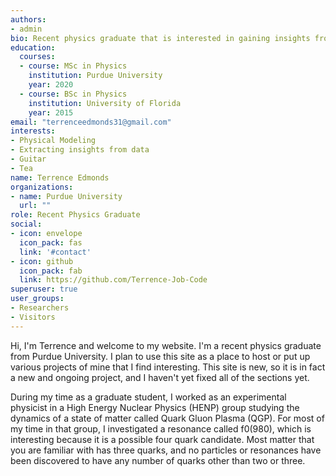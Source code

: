 ```yaml
---
authors:
- admin
bio: Recent physics graduate that is interested in gaining insights from data and creating physical models.
education:
  courses:
  - course: MSc in Physics
    institution: Purdue University
    year: 2020
  - course: BSc in Physics
    institution: University of Florida
    year: 2015
email: "terrenceedmonds31@gmail.com"
interests:
- Physical Modeling
- Extracting insights from data
- Guitar
- Tea
name: Terrence Edmonds
organizations:
- name: Purdue University
  url: ""
role: Recent Physics Graduate
social:
- icon: envelope
  icon_pack: fas
  link: '#contact'
- icon: github
  icon_pack: fab
  link: https://github.com/Terrence-Job-Code
superuser: true
user_groups:
- Researchers
- Visitors
---
```


Hi, I'm Terrence and welcome to my website. I'm a recent physics graduate from Purdue University. I plan to use this site as a place to host or put up various projects of mine that I find interesting. This site is new, so it is in fact a new and ongoing project, and I haven't yet fixed all of the sections yet.

During my time as a graduate student, I worked as an experimental physicist in a High Energy Nuclear Physics (HENP) group studying the dynamics of a state of matter called Quark Gluon Plasma (QGP). For most of my time in that group, I investigated a resonance called f0(980), which is interesting because it is a possible four quark candidate. Most matter that you are familiar with has three quarks, and no particles or resonances have been discovered to have any number of quarks other than two or three. 


